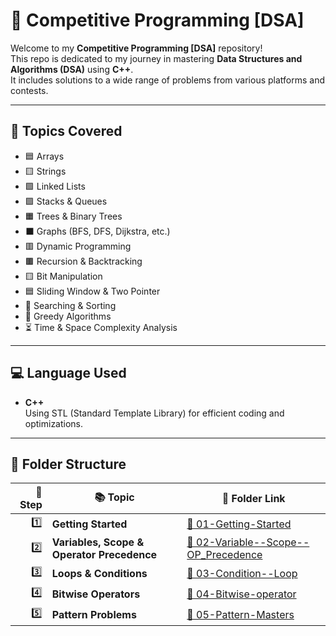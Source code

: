 # 🚀 Competitive Programming [DSA]

Welcome to my **Competitive Programming [DSA]** repository!  
This repo is dedicated to my journey in mastering **Data Structures and Algorithms (DSA)** using **C++**.  
It includes solutions to a wide range of problems from various platforms and contests.

---

## 🧠 Topics Covered

- 🟦 Arrays  
- 🟨 Strings  
- 🟩 Linked Lists  
- 🟪 Stacks & Queues  
- 🟧 Trees & Binary Trees  
- ⬛ Graphs (BFS, DFS, Dijkstra, etc.)  
- 🟥 Dynamic Programming  
- 🟫 Recursion & Backtracking  
- 🟨 Bit Manipulation  
- 🟦 Sliding Window & Two Pointer  
- 🔷 Searching & Sorting  
- 📌 Greedy Algorithms  
- ⏳ Time & Space Complexity Analysis  

---

## 💻 Language Used

- **C++**  
  Using STL (Standard Template Library) for efficient coding and optimizations.

---

## 📁 Folder Structure
| 🧩 Step | 📚 Topic                                   | 📁 Folder Link                                                               |
| ------: | ------------------------------------------ | ---------------------------------------------------------------------------- |
|     1️⃣ | **Getting Started**                        | [📂 01-Getting-Started](./01-Getting-Started)                                |
|     2️⃣ | **Variables, Scope & Operator Precedence** | [📂 02-Variable--Scope--OP\_Precedence](./02-Variable--Scope--OP_Precedence) |
|     3️⃣ | **Loops & Conditions**                     | [📂 03-Condition--Loop](./03-Condition--Loop)                                |
|     4️⃣ | **Bitwise Operators**                      | [📂 04-Bitwise-operator](./04-Bitwise-operator)                              |
|     5️⃣ | **Pattern Problems**                       | [📂 05-Pattern-Masters](./05-Pattern-Masters)                                |

